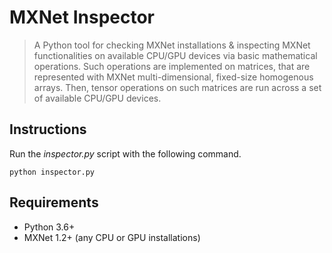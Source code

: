 # MXNet Inspector
> A Python tool for checking MXNet installations & inspecting MXNet functionalities on available CPU/GPU devices via basic mathematical operations. Such operations are implemented on matrices, that are represented with MXNet multi-dimensional, fixed-size homogenous arrays. Then, tensor operations on such matrices are run across a set of available CPU/GPU devices.

## Instructions
Run the *inspector.py* script with the following command.
```
python inspector.py
```

## Requirements
* Python 3.6+
* MXNet 1.2+ (any CPU or GPU installations)
